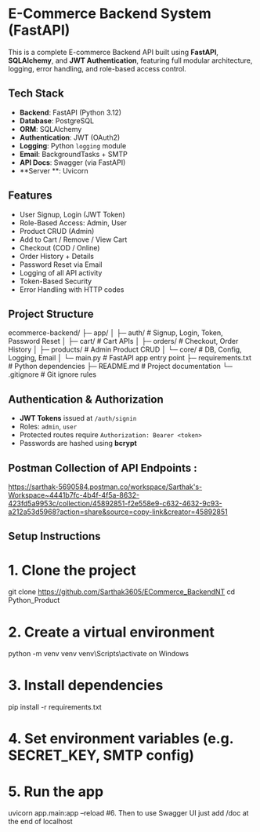 # E-Commerce Backend System (FastAPI)

This is a complete E-commerce Backend API built using **FastAPI**, **SQLAlchemy**, and **JWT Authentication**, featuring full modular architecture, logging, error handling, and role-based access control.

## Tech Stack
- **Backend**: FastAPI (Python 3.12)
- **Database**: PostgreSQL
- **ORM**: SQLAlchemy
- **Authentication**: JWT (OAuth2)
- **Logging**: Python `logging` module
- **Email**: BackgroundTasks + SMTP
- **API Docs**: Swagger (via FastAPI)
- **Server **: Uvicorn

## Features
-  User Signup, Login (JWT Token)
-  Role-Based Access: Admin, User
-  Product CRUD (Admin)
-  Add to Cart / Remove / View Cart
-  Checkout (COD / Online)
-  Order History + Details
-  Password Reset via Email
-  Logging of all API activity
-  Token-Based Security
-  Error Handling with HTTP codes

## Project Structure
ecommerce-backend/
├─ app/
│ ├─ auth/ # Signup, Login, Token, Password Reset
│ ├─ cart/ # Cart APIs
│ ├─ orders/ # Checkout, Order History
│ ├─ products/ # Admin Product CRUD
│ └─ core/ # DB, Config, Logging, Email
│ └─ main.py # FastAPI app entry point
├─ requirements.txt # Python dependencies
├─ README.md # Project documentation
└─ .gitignore # Git ignore rules

##  Authentication & Authorization

- **JWT Tokens** issued at `/auth/signin`
- Roles: `admin`, `user`
- Protected routes require `Authorization: Bearer <token>`
- Passwords are hashed using **bcrypt**

## Postman Collection of API Endpoints :
https://sarthak-5690584.postman.co/workspace/Sarthak's-Workspace~4441b7fc-4b4f-4f5a-8632-423fd5a9953c/collection/45892851-f2e558e9-c632-4632-9c93-a212a53d5968?action=share&source=copy-link&creator=45892851

## Setup Instructions
# 1. Clone the project
git clone https://github.com/Sarthak3605/ECommerce_BackendNT
cd Python_Product

# 2. Create a virtual environment
python -m venv venv
venv\Scripts\activate on Windows

# 3. Install dependencies
pip install -r requirements.txt

# 4. Set environment variables (e.g. SECRET_KEY, SMTP config)

# 5. Run the app
uvicorn app.main:app –reload
#6. Then to use Swagger UI just add /doc at the end of localhost
